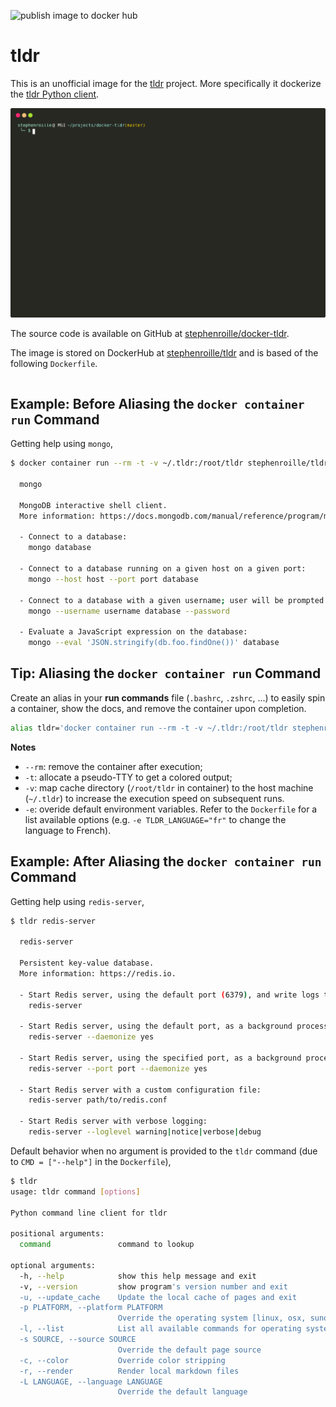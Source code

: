![publish image to docker hub](https://github.com/StephenRoille/docker-tldr/actions/workflows/publish-image-and-readme.yml/badge.svg)

# tldr

This is an unofficial image for the [tldr](https://tldr.sh/) project. More specifically it dockerize the [tldr Python client](https://github.com/tldr-pages/tldr-python-client).

![Animation: docker-tldr CLI usage](https://raw.githubusercontent.com/StephenRoille/docker-tldr/master/assets/animation.svg)

The source code is available on GitHub at [stephenroille/docker-tldr](https://github.com/StephenRoille/docker-tldr).

The image is stored on DockerHub at [stephenroille/tldr](https://hub.docker.com/repository/docker/stephenroille/tldr) and is based of the following `Dockerfile`.

```dockerfile

```

## Example: Before Aliasing the `docker container run` Command

Getting help using `mongo`,

```bash
$ docker container run --rm -t -v ~/.tldr:/root/tldr stephenroille/tldr mongo

  mongo

  MongoDB interactive shell client.
  More information: https://docs.mongodb.com/manual/reference/program/mongo.

  - Connect to a database:
    mongo database

  - Connect to a database running on a given host on a given port:
    mongo --host host --port port database

  - Connect to a database with a given username; user will be prompted for password:
    mongo --username username database --password

  - Evaluate a JavaScript expression on the database:
    mongo --eval 'JSON.stringify(db.foo.findOne())' database
```

## Tip: Aliasing the `docker container run` Command

Create an alias in your **run commands** file (`.bashrc`, `.zshrc`, ...) to easily spin a container, show the docs, and remove the container upon completion.

```bash
alias tldr='docker container run --rm -t -v ~/.tldr:/root/tldr stephenroille/tldr'
```

**Notes**

-   `--rm`: remove the container after execution;
-   `-t`: allocate a pseudo-TTY to get a colored output;
-   `-v`: map cache directory (`/root/tldr` in container) to the host machine (`~/.tldr`) to increase the execution speed on subsequent runs.
-   `-e`: overide default environment variables. Refer to the `Dockerfile` for a list available options (e.g. `-e TLDR_LANGUAGE="fr"` to change the language to French).

## Example: After Aliasing the `docker container run` Command

Getting help using `redis-server`,

```bash
$ tldr redis-server

  redis-server

  Persistent key-value database.
  More information: https://redis.io.

  - Start Redis server, using the default port (6379), and write logs to stdout:
    redis-server

  - Start Redis server, using the default port, as a background process:
    redis-server --daemonize yes

  - Start Redis server, using the specified port, as a background process:
    redis-server --port port --daemonize yes

  - Start Redis server with a custom configuration file:
    redis-server path/to/redis.conf

  - Start Redis server with verbose logging:
    redis-server --loglevel warning|notice|verbose|debug
```

Default behavior when no argument is provided to the `tldr` command (due to `CMD = ["--help"]` in the `Dockerfile`),

```bash
$ tldr
usage: tldr command [options]

Python command line client for tldr

positional arguments:
  command               command to lookup

optional arguments:
  -h, --help            show this help message and exit
  -v, --version         show program's version number and exit
  -u, --update_cache    Update the local cache of pages and exit
  -p PLATFORM, --platform PLATFORM
                        Override the operating system [linux, osx, sunos, windows, common]
  -l, --list            List all available commands for operating system
  -s SOURCE, --source SOURCE
                        Override the default page source
  -c, --color           Override color stripping
  -r, --render          Render local markdown files
  -L LANGUAGE, --language LANGUAGE
                        Override the default language
```
